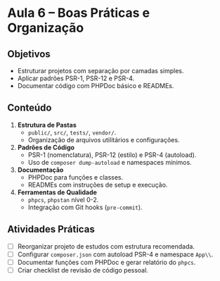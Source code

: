 # Aula 6 – Boas Práticas e Organização

## Objetivos
- Estruturar projetos com separação por camadas simples.
- Aplicar padrões PSR-1, PSR-12 e PSR-4.
- Documentar código com PHPDoc básico e READMEs.

## Conteúdo
1. **Estrutura de Pastas**
   - `public/`, `src/`, `tests/`, `vendor/`.
   - Organização de arquivos utilitários e configurações.
2. **Padrões de Código**
   - PSR-1 (nomenclatura), PSR-12 (estilo) e PSR-4 (autoload).
   - Uso de `composer dump-autoload` e namespaces mínimos.
3. **Documentação**
   - PHPDoc para funções e classes.
   - READMEs com instruções de setup e execução.
4. **Ferramentas de Qualidade**
   - `phpcs`, `phpstan` nível 0-2.
   - Integração com Git hooks (`pre-commit`).

## Atividades Práticas
- [ ] Reorganizar projeto de estudos com estrutura recomendada.
- [ ] Configurar `composer.json` com autoload PSR-4 e namespace `App\\`.
- [ ] Documentar funções com PHPDoc e gerar relatório do `phpcs`.
- [ ] Criar checklist de revisão de código pessoal.
